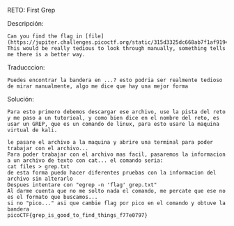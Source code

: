 RETO: First Grep

Descripción:

	Can you find the flag in [file](https://jupiter.challenges.picoctf.org/static/315d3325dc668ab7f1af9194f2de7e7a/file)? This would be really tedious to look through manually, something tells me there is a better way.

Traducccion:

	Puedes encontrar la bandera en ...? esto podria ser realmente tedioso de mirar manualmente, algo me dice que hay una mejor forma

Solución:

	Para esto primero debemos descargar ese archivo, use la pista del reto y me paso a un tutorioal, y como bien dice en el nombre del reto, es usar un GREP, que es un comando de linux, para esto usare la maquina virtual de kali.

	le pasare el archivo a la maquina y abrire una terminal para poder trabajar con el archivo...
	Para poder trabajar con el archivo mas facil, pasaremos la informacion a un archivo de texto con cat... el comando seria:
	cat files > grep.txt
	de esta forma puedo hacer diferentes pruebas con la informacion del archivo sin alterarlo
	Despues intentare con "egrep -n 'flag' grep.txt"
	Al darme cuenta que no me solto nada el comando, me percate que ese no es el formato que buscamos...
	si no "pico..." asi que cambie flag por pico en el comando y obtuve la bandera
	picoCTF{grep_is_good_to_find_things_f77e0797}
